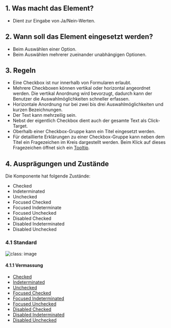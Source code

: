 ## 1. Was macht das Element?
* Dient zur Eingabe von Ja/Nein-Werten.

## 2. Wann soll das Element eingesetzt werden? 
* Beim Auswählen einer Option.
* Beim Auswählen mehrerer zueinander unabhängigen Optionen.

## 3. Regeln 
* Eine Checkbox ist nur innerhalb von Formularen erlaubt.
* Mehrere Checkboxen können vertikal oder horizontal angeordnet werden. Die vertikal Anordnung wird bevorzugt, dadurch kann der Benutzer die Auswahlmöglichkeiten schneller erfassen.
* Horizontale Anordnung nur bei zwei bis drei Auswahlmöglichkeiten und kurzen Bezeichnungen.
* Der Text kann mehrzeilig sein.
* Nebst der eigentlich Checkbox dient auch der gesamte Text als Click-Target.
* Oberhalb einer Checkbox-Gruppe kann ein Titel eingesetzt werden.
* Für detaillierte Erklärungen zu einer Checkbox-Gruppe kann neben dem Titel ein Fragezeichen im Kreis dargestellt werden. Beim Klick auf dieses Fragezeichen öffnet sich ein [Tooltip](https://digital.sbb.ch/webapps/components/tooltip).

## 4. Ausprägungen und Zustände 
Die Komponente hat folgende Zustände:
* Checked
* Indeterminated
* Unchecked
* Focused Checked
* Focused Indeterminate
* Focused Unchecked
* Disabled Checked
* Disabled Indeterminated
* Disabled Unchecked

### 4.1 Standard
![](https://raw.githubusercontent.com/sbb-design-systems/sbb-design-system/master/webapp/components/checkbox/images/checkbox_default.png 'class: image')


#### 4.1.1 Vermassung
* [Checked](https://sbb.invisionapp.com/d/main#/console/17140415/355318402/inspect)
* [Indeterminated](https://sbb.invisionapp.com/d/main#/console/17140415/355318403/inspect)
* [Unchecked](https://sbb.invisionapp.com/d/main#/console/17140415/355318404/inspect)
* [Focused Checked](https://sbb.invisionapp.com/d/main#/console/17140415/355318405/inspect)
* [Focused Indeterminated](https://sbb.invisionapp.com/d/main#/console/17140415/355318406/inspect)
* [Focused Unchecked](https://sbb.invisionapp.com/d/main#/console/17140415/355318407/inspect)
* [Disabled Checked](https://sbb.invisionapp.com/d/main#/console/17140415/355318408/inspect)
* [Disabled Indeterminated](https://sbb.invisionapp.com/d/main#/console/17140415/355318409/inspect)
* [Disabled Unchecked](https://sbb.invisionapp.com/d/main#/console/17140415/355318410/inspect)
